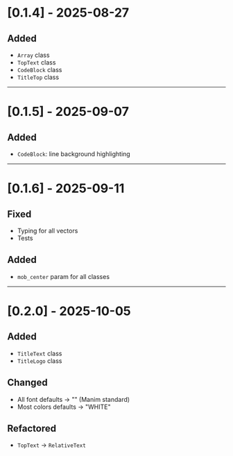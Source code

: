 # [0.1.4] - 2025-08-27

## Added
- `Array` class
- `TopText` class
- `CodeBlock` class
- `TitleTop` class

---

# [0.1.5] - 2025-09-07

## Added
- `CodeBlock`: line background highlighting

---

# [0.1.6] - 2025-09-11

## Fixed
- Typing for all vectors
- Tests

## Added
- `mob_center` param for all classes

---

# [0.2.0] - 2025-10-05

## Added
- `TitleText` class
- `TitleLogo` class

## Changed
- All font defaults -> "" (Manim standard)
- Most colors defaults -> "WHITE"

## Refactored
- `TopText` -> `RelativeText`
